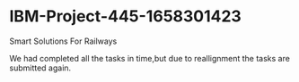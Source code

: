 # IBM-Project-445-1658301423
Smart Solutions For Railways


We had completed all the tasks in time,but due to reallignment the tasks are submitted again.
